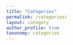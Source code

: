 ```yaml
---
title: "Categories"
permalink: /categories/
layout: category
author_profile: true
taxonomy: categories
---
```


